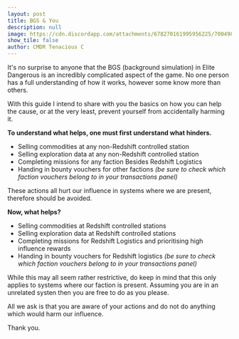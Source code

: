 ```yaml
---
layout: post
title: BGS & You
description: null
image: https://cdn.discordapp.com/attachments/678270161995956225/700498043593687080/latest.png
show_tile: false
author: CMDR Tenacious C
---
```


It's no surprise to anyone that the BGS (background simulation) in Elite Dangerous is an incredibly complicated aspect of the game. No one person has a full understanding of how it works, however some know more than others.

With this guide I intend to share with you the basics on how you can help the cause, or at the very least, prevent yourself from accidentally harming it.

**To understand what helps, one must first understand what hinders.**
- Selling commodities at any non-Redshift controlled station
- Selling exploration data at any non-Redshift controlled station
- Completing missions for any faction Besides Redshift Logistics
- Handing in bounty vouchers for other factions _(be sure to check which faction vouchers belong to in your transactions panel)_

These actions all hurt our influence in systems where we are present, therefore should be avoided.

**Now, what helps?**
- Selling commodities at Redshift controlled stations
- Selling exploration data at Redshift controlled stations
- Completing missions for Redshift Logistics and prioritising high influence rewards
- Handing in bounty vouchers for Redshift logistics _(be sure to check which faction vouchers belong to in your transactions panel)_

While this may all seem rather restrictive, do keep in mind that this only applies to systems where our faction is present. Assuming you are in an unrelated systen then you are free to do as you please.

All we ask is that you are aware of your actions and do not do anything which would harm our influence.

Thank you.
